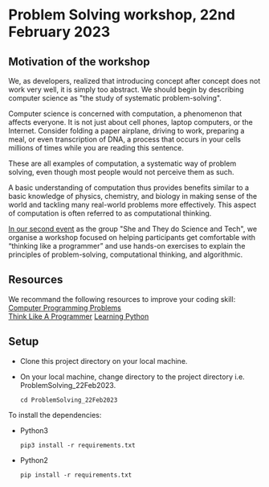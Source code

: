 # Problem Solving workshop, 22nd February 2023

## Motivation of the workshop
We, as developers, realized that introducing concept after concept does not work very well, it is simply too abstract. We should begin by describing computer science as "the study of systematic problem-solving".

Computer science is concerned with computation, a phenomenon that affects everyone. It is not just about cell phones, laptop computers, or the Internet. Consider folding a paper airplane, driving to work, preparing a meal, or even transcription of DNA, a process that occurs in your cells millions of times while you are reading this sentence.

These are all examples of computation, a systematic way of problem solving, even though most people would not perceive them as such.

A basic understanding of computation thus provides benefits similar to a basic knowledge of physics, chemistry, and biology in making sense of the world and tackling many real-world problems more effectively. This aspect of computation is often referred to as computational thinking.

[In our second event](https://stsquared.github.io/events/2023/02/20/second-event.html) as the group "She and They do Science and Tech", we organise a workshop focused on helping participants get comfortable with “thinking like a programmer” and use hands-on exercises to explain the principles of problem-solving, computational thinking, and algorithmic.


## Resources
We recommand the following resources to improve your coding skill:\
[Computer Programming Problems](https://mathschallenge.net/links/programming)\
[Think Like A Programmer](https://www.pdfdrive.com/think-like-a-programmer-an-introduction-to-creative-problem-solving-e156859116.html)
[Learning Python](https://learnpython.org)

## Setup
- Clone this project directory on your local machine. 
- On your local machine, change directory to the project directory  i.e. ProblemSolving_22Feb2023.
    
    ```cd ProblemSolving_22Feb2023```

To install the dependencies: 
- Python3
    
	```pip3 install -r requirements.txt``` 
- Python2
    
	```pip install -r requirements.txt```
  

